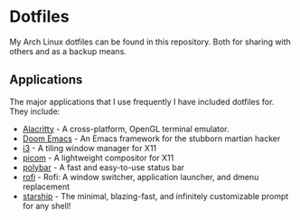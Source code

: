 # Dotfiles
My Arch Linux dotfiles can be found in this repository. Both for sharing with others and as a backup means. 

## Applications
The major applications that I use frequently I have included dotfiles for. They include:
- [Alacritty](https://github.com/alacritty/alacritty) - A cross-platform, OpenGL terminal emulator.
- [Doom Emacs](https://github.com/doomemacs/doomemacs) - An Emacs framework for the stubborn martian hacker
- [i3](https://github.com/i3/i3) - A tiling window manager for X11
- [picom](https://github.com/yshui/picom) - A lightweight compositor for X11
- [polybar](https://github.com/polybar/polybar) - A fast and easy-to-use status bar
- [rofi](https://github.com/davatorium/rofi) - Rofi: A window switcher, application launcher, and dmenu replacement
- [starship](https://github.com/starship/starship) - The minimal, blazing-fast, and infinitely customizable prompt for any shell! 
